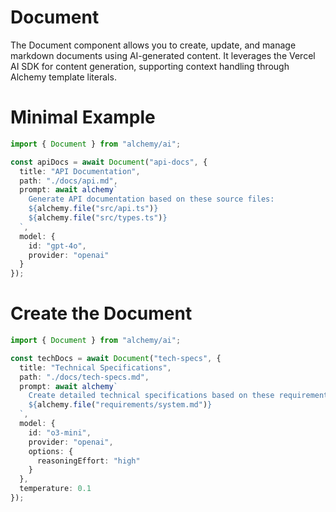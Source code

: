 # Document

The Document component allows you to create, update, and manage markdown documents using AI-generated content. It leverages the Vercel AI SDK for content generation, supporting context handling through Alchemy template literals.

# Minimal Example

```ts
import { Document } from "alchemy/ai";

const apiDocs = await Document("api-docs", {
  title: "API Documentation",
  path: "./docs/api.md",
  prompt: await alchemy`
    Generate API documentation based on these source files:
    ${alchemy.file("src/api.ts")}
    ${alchemy.file("src/types.ts")}
  `,
  model: {
    id: "gpt-4o",
    provider: "openai"
  }
});
```

# Create the Document

```ts
import { Document } from "alchemy/ai";

const techDocs = await Document("tech-specs", {
  title: "Technical Specifications",
  path: "./docs/tech-specs.md",
  prompt: await alchemy`
    Create detailed technical specifications based on these requirements:
    ${alchemy.file("requirements/system.md")}
  `,
  model: {
    id: "o3-mini",
    provider: "openai",
    options: {
      reasoningEffort: "high"
    }
  },
  temperature: 0.1
});
```